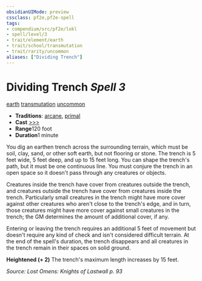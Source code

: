 ```yaml
---
obsidianUIMode: preview
cssclass: pf2e,pf2e-spell
tags:
- compendium/src/pf2e/lokl
- spell/level/3
- trait/element/earth
- trait/school/transmutation
- trait/rarity/uncommon
aliases: ["Dividing Trench"]
---
```

# Dividing Trench *Spell 3*   
[earth](earth.md)  [transmutation](transmutation.md)  [uncommon](uncommon.md)  

- **Traditions**: [arcane](arcane.md), [primal](primal.md)
- **Cast** [>>>](chapter-9-playing-the-game.md#Actions "Three-Action") 
- **Range**120 foot
- **Duration**1 minute

You dig an earthen trench across the surrounding terrain, which must be soil, clay, sand, or other soft earth, but not flooring or stone. The trench is 5 feet wide, 5 feet deep, and up to 15 feet long. You can shape the trench's path, but it must be one continuous line. You must conjure the trench in an open space so it doesn't pass through any creatures or objects.

Creatures inside the trench have cover from creatures outside the trench, and creatures outside the trench have cover from creatures inside the trench. Particularly small creatures in the trench might have more cover against other creatures who aren't close to the trench's edge, and in turn, those creatures might have more cover against small creatures in the trench; the GM determines the amount of additional cover, if any.

Entering or leaving the trench requires an additional 5 feet of movement but doesn't require any kind of check and isn't considered difficult terrain. At the end of the spell's duration, the trench disappears and all creatures in the trench remain in their spaces on solid ground.

**Heightened (+ 2)** The trench's maximum length increases by 15 feet.

*Source: Lost Omens: Knights of Lastwall p. 93*